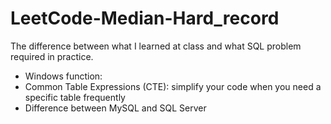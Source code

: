 # LeetCode-Median-Hard_record

The difference between what I learned at class and what SQL problem required in practice.
- Windows function: 
- Common Table Expressions (CTE): simplify your code when you need a specific table frequently 
- Difference between MySQL and SQL Server
